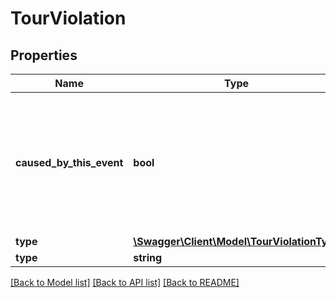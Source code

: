 # TourViolation

## Properties
Name | Type | Description | Notes
------------ | ------------- | ------------- | -------------
**caused_by_this_event** | **bool** | True if the violation is caused by the tour event that contains this tour violation. For violations of type VEHICLE\\_EQUIPMENT and MAXIMUM\\_QUANTITY\\_SCENARIO the order ID of the tour event references the order that caused this violation. For time violations this member is true for the first event of a specific type of time violation. | [optional] 
**type** | [**\Swagger\Client\Model\TourViolationType**](TourViolationType.md) |  | [optional] 
**type** | **string** |  | 

[[Back to Model list]](../../README.md#documentation-for-models) [[Back to API list]](../../README.md#documentation-for-api-endpoints) [[Back to README]](../../README.md)

